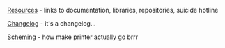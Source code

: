 [Resources](Resources) - links to documentation, libraries, repositories, suicide hotline

[Changelog](Changelog) - it's a changelog...

[Scheming](Scheming) - how make printer actually go brrr
